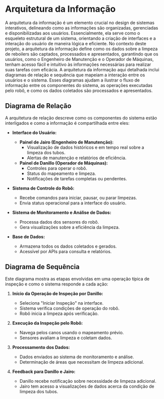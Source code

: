 # Arquitetura da Informação

A arquitetura da informação é um elemento crucial no design de sistemas interativos, delineando como as informações são organizadas, gerenciadas e disponibilizadas aos usuários. Essencialmente, ela serve como o esqueleto estrutural de um sistema, orientando a criação de interfaces e a interação do usuário de maneira lógica e eficiente. No contexto deste projeto, a arquitetura da informação define como os dados sobre a limpeza de reboilers são captados, processados e apresentados, garantindo que os usuários, como o Engenheiro de Manutenção e o Operador de Máquinas, tenham acesso fácil e intuitivo às informações necessárias para realizar suas tarefas com eficácia.
A arquitetura da informação aqui detalhada inclui diagramas de relação e sequência que mapeiam a interação entre os usuários e o sistema. Esses diagramas ajudam a ilustrar o fluxo de informação entre os componentes do sistema, as operações executadas pelo robô, e como os dados coletados são processados e apresentados.

## Diagrama de Relação

A arquitetura de relação descreve como os componentes do sistema estão interligados e como a informação é compartilhada entre eles:

- **Interface do Usuário:**
  - **Painel de Jairo (Engenheiro de Manutenção):**
    - Visualização de dados históricos e em tempo real sobre a limpeza dos tubos.
    - Alertas de manutenção e relatórios de eficiência.
  - **Painel de Danillo (Operador de Máquinas):**
    - Controles para operar o robô.
    - Status do mapeamento e limpeza.
    - Notificações de tarefas completas ou pendentes.

- **Sistema de Controle do Robô:**
  - Recebe comandos para iniciar, pausar, ou parar limpezas.
  - Envia status operacional para a interface do usuário.

- **Sistema de Monitoramento e Análise de Dados:**
  - Processa dados dos sensores do robô.
  - Gera visualizações sobre a eficiência da limpeza.

- **Base de Dados:**
  - Armazena todos os dados coletados e gerados.
  - Acessível por APIs para consulta e relatórios.

## Diagrama de Sequência

Este diagrama mostra as etapas envolvidas em uma operação típica de inspeção e como o sistema responde a cada ação:

1. **Início da Operação de Inspeção por Danillo:**
   - Seleciona "Iniciar Inspeção" na interface.
   - Sistema verifica condições de operação do robô.
   - Robô inicia a limpeza após verificação.

2. **Execução da Inspeção pelo Robô:**
   - Navega pelos canos usando o mapeamento prévio.
   - Sensores avaliam a limpeza e coletam dados.

3. **Processamento dos Dados:**
   - Dados enviados ao sistema de monitoramento e análise.
   - Determinação de áreas que necessitam de limpeza adicional.

4. **Feedback para Danillo e Jairo:**
   - Danillo recebe notificação sobre necessidade de limpeza adicional.
   - Jairo tem acesso a visualizações de dados acerca da condição de limpeza dos tubos.

